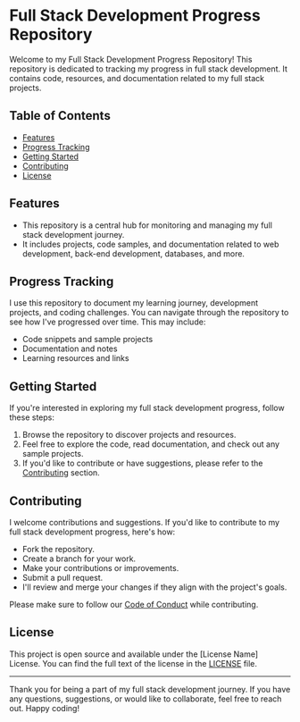 # Full Stack Development Progress Repository

Welcome to my Full Stack Development Progress Repository! This repository is dedicated to tracking my progress in full stack development. It contains code, resources, and documentation related to my full stack projects.

## Table of Contents
- [Features](#features)
- [Progress Tracking](#progress-tracking)
- [Getting Started](#getting-started)
- [Contributing](#contributing)
- [License](#license)

## Features

- This repository is a central hub for monitoring and managing my full stack development journey.
- It includes projects, code samples, and documentation related to web development, back-end development, databases, and more.

## Progress Tracking

I use this repository to document my learning journey, development projects, and coding challenges. You can navigate through the repository to see how I've progressed over time. This may include:

- Code snippets and sample projects
- Documentation and notes
- Learning resources and links

## Getting Started

If you're interested in exploring my full stack development progress, follow these steps:

1. Browse the repository to discover projects and resources.
2. Feel free to explore the code, read documentation, and check out any sample projects.
3. If you'd like to contribute or have suggestions, please refer to the [Contributing](#contributing) section.

## Contributing

I welcome contributions and suggestions. If you'd like to contribute to my full stack development progress, here's how:

- Fork the repository.
- Create a branch for your work.
- Make your contributions or improvements.
- Submit a pull request.
- I'll review and merge your changes if they align with the project's goals.

Please make sure to follow our [Code of Conduct](CODE_OF_CONDUCT.md) while contributing.

## License

This project is open source and available under the [License Name] License. You can find the full text of the license in the [LICENSE](LICENSE) file.

---

Thank you for being a part of my full stack development journey. If you have any questions, suggestions, or would like to collaborate, feel free to reach out. Happy coding!
